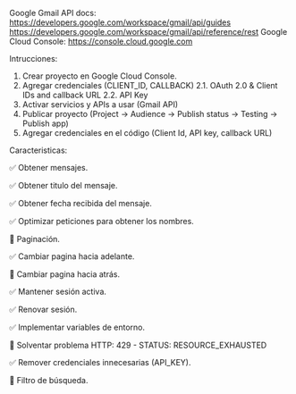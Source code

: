 Google Gmail API docs: https://developers.google.com/workspace/gmail/api/guides https://developers.google.com/workspace/gmail/api/reference/rest
Google Cloud Console: https://console.cloud.google.com

Intrucciones:

1. Crear proyecto en Google Cloud Console.
2. Agregar credenciales (CLIENT_ID, CALLBACK)
2.1. OAuth 2.0 & Client IDs and callback URL
2.2. API Key
3. Activar servicios y APIs a usar (Gmail API)
4. Publicar proyecto (Project -> Audience -> Publish status -> Testing -> Publish app)
5. Agregar credenciales en el código (Client Id, API key, callback URL)

Caracteristicas:

:white_check_mark: Obtener mensajes.

:white_check_mark: Obtener titulo del mensaje.

:white_check_mark: Obtener fecha recibida del mensaje.

:white_check_mark: Optimizar peticiones para obtener los nombres.

:white_square_button: Paginación.

:white_check_mark: Cambiar pagina hacia adelante.

:white_square_button: Cambiar pagina hacia atrás.

:white_check_mark: Mantener sesión activa.

:white_check_mark: Renovar sesión.

:white_check_mark: Implementar variables de entorno.

:white_square_button: Solventar problema HTTP: 429 - STATUS: RESOURCE_EXHAUSTED

:white_check_mark: Remover credenciales innecesarias (API_KEY).

:white_square_button: Filtro de búsqueda.